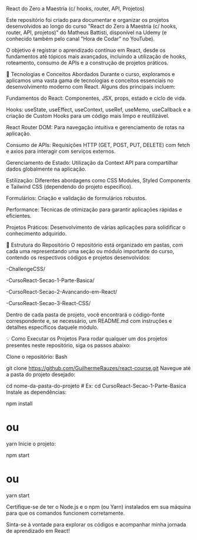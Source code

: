 React do Zero a Maestria (c/ hooks, router, API, Projetos)

Este repositório foi criado para documentar e organizar os projetos desenvolvidos ao longo do curso "React do Zero à Maestria (c/ hooks, router, API, projetos)" do Matheus Battisti, disponível na Udemy (e conhecido também pelo canal "Hora de Codar" no YouTube).

O objetivo é registrar o aprendizado contínuo em React, desde os fundamentos até tópicos mais avançados, incluindo a utilização de hooks, roteamento, consumo de APIs e a construção de projetos práticos.

🚀 Tecnologias e Conceitos Abordados
Durante o curso, exploramos e aplicamos uma vasta gama de tecnologias e conceitos essenciais no desenvolvimento moderno com React. Alguns dos principais incluem:

Fundamentos do React: Componentes, JSX, props, estado e ciclo de vida.

Hooks: useState, useEffect, useContext, useRef, useMemo, useCallback e a criação de Custom Hooks para um código mais limpo e reutilizável.

React Router DOM: Para navegação intuitiva e gerenciamento de rotas na aplicação.

Consumo de APIs: Requisições HTTP (GET, POST, PUT, DELETE) com fetch e axios para interagir com serviços externos.

Gerenciamento de Estado: Utilização da Context API para compartilhar dados globalmente na aplicação.

Estilização: Diferentes abordagens como CSS Modules, Styled Components e Tailwind CSS (dependendo do projeto específico).

Formulários: Criação e validação de formulários robustos.

Performance: Técnicas de otimização para garantir aplicações rápidas e eficientes.

Projetos Práticos: Desenvolvimento de várias aplicações para solidificar o conhecimento adquirido.

📁 Estrutura do Repositório
O repositório está organizado em pastas, com cada uma representando uma seção ou módulo importante do curso, contendo os respectivos códigos e projetos desenvolvidos:


-ChallengeCSS/

-CursoReact-Secao-1-Parte-Basica/

-CursoReact-Secao-2-Avancando-em-React/

-CursoReact-Secao-3-React-CSS/


Dentro de cada pasta de projeto, você encontrará o código-fonte correspondente e, se necessário, um README.md com instruções e detalhes específicos daquele módulo.

💡 Como Executar os Projetos
Para rodar qualquer um dos projetos presentes neste repositório, siga os passos abaixo:

Clone o repositório:
Bash

git clone https://github.com/GuilhermeRauzes/react-course.git
Navegue até a pasta do projeto desejado:

cd nome-da-pasta-do-projeto  # Ex: cd CursoReact-Secao-1-Parte-Basica
Instale as dependências:

npm install
# ou
yarn
Inicie o projeto:


npm start
# ou
yarn start

Certifique-se de ter o Node.js e o npm (ou Yarn) instalados em sua máquina para que os comandos funcionem corretamente.


Sinta-se à vontade para explorar os códigos e acompanhar minha jornada de aprendizado em React!
